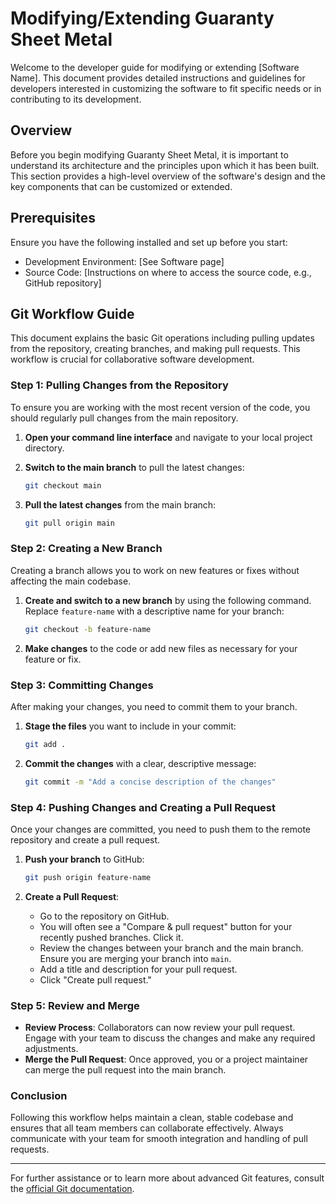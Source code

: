 # Modifying/Extending Guaranty Sheet Metal

Welcome to the developer guide for modifying or extending [Software Name]. This document provides detailed instructions and guidelines for developers interested in customizing the software to fit specific needs or in contributing to its development.

## Overview

Before you begin modifying Guaranty Sheet Metal, it is important to understand its architecture and the principles upon which it has been built. This section provides a high-level overview of the software's design and the key components that can be customized or extended.

## Prerequisites

Ensure you have the following installed and set up before you start:

- Development Environment: [See Software page]
- Source Code: [Instructions on where to access the source code, e.g., GitHub repository]

## Git Workflow Guide

This document explains the basic Git operations including pulling updates from the repository, creating branches, and making pull requests. This workflow is crucial for collaborative software development.

### Step 1: Pulling Changes from the Repository

To ensure you are working with the most recent version of the code, you should regularly pull changes from the main repository.

1. **Open your command line interface** and navigate to your local project directory.

2. **Switch to the main branch** to pull the latest changes:
   ```bash
   git checkout main
   ```

3. **Pull the latest changes** from the main branch:
   ```bash
   git pull origin main
   ```

### Step 2: Creating a New Branch

Creating a branch allows you to work on new features or fixes without affecting the main codebase.

1. **Create and switch to a new branch** by using the following command. Replace `feature-name` with a descriptive name for your branch:
   ```bash
   git checkout -b feature-name
   ```

2. **Make changes** to the code or add new files as necessary for your feature or fix.

### Step 3: Committing Changes

After making your changes, you need to commit them to your branch.

1. **Stage the files** you want to include in your commit:
   ```bash
   git add .
   ```

2. **Commit the changes** with a clear, descriptive message:
   ```bash
   git commit -m "Add a concise description of the changes"
   ```

### Step 4: Pushing Changes and Creating a Pull Request

Once your changes are committed, you need to push them to the remote repository and create a pull request.

1. **Push your branch** to GitHub:
   ```bash
   git push origin feature-name
   ```

2. **Create a Pull Request**:
   - Go to the repository on GitHub.
   - You will often see a "Compare & pull request" button for your recently pushed branches. Click it.
   - Review the changes between your branch and the main branch. Ensure you are merging your branch into `main`.
   - Add a title and description for your pull request.
   - Click "Create pull request."

### Step 5: Review and Merge

- **Review Process**: Collaborators can now review your pull request. Engage with your team to discuss the changes and make any required adjustments.
- **Merge the Pull Request**: Once approved, you or a project maintainer can merge the pull request into the main branch.

### Conclusion

Following this workflow helps maintain a clean, stable codebase and ensures that all team members can collaborate effectively. Always communicate with your team for smooth integration and handling of pull requests.

---
For further assistance or to learn more about advanced Git features, consult the [official Git documentation](https://git-scm.com/doc).
